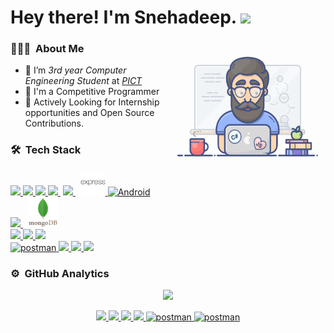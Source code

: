 
<h1 align="left">
  Hey there! I'm Snehadeep. <img src="https://raw.githubusercontent.com/MartinHeinz/MartinHeinz/master/wave.gif" width="20px">
</h1>

<img alt="Coding" src="https://github.com/snehadeep-wagh/snehadeep-wagh/blob/main/programmer.gif" align="right" width="250" height="200"/>

### 👨🏻‍💻 &nbsp;About Me

- 🔭 I’m *3rd year Computer Engineering Student* at [*PICT*](https://pict.edu/)
- 🌱 I'm a Competitive Programmer
- 🔭 Actively Looking for Internship opportunities and Open Source Contributions.




### 🛠 &nbsp;Tech Stack
<p align="left"> 
    <!-- HTML CSS -->
    <a href="https://www.w3.org/html/" target="_blank"> 
      <img src="https://img.icons8.com/color/48/000000/html-5.png"/> 
    </a> 
    <a href="https://www.w3schools.com/css/" target="_blank"> 
      <img src="https://img.icons8.com/color/48/000000/css3.png"/> 
    </a> 
    <!-- JavaScript -->
    <a href="https://developer.mozilla.org/en-US/docs/Web/JavaScript" target="_blank"> 
      <img src="https://img.icons8.com/color/48/000000/javascript--v2.png"/> 
    </a> 
    <!-- Bootstrap -->
    <a href="https://getbootstrap.com" target="_blank"> 
      <img src="https://img.icons8.com/color/48/000000/bootstrap.png"/> 
    </a> 
    <!-- Node JS, Express JS -->
    <a style="padding-right:8px;padding-left:4px;" href="https://nodejs.org" target="_blank"> 
      <img src="https://img.icons8.com/color/48/000000/nodejs.png"/> 
    </a> 
    <a href="https://expressjs.com" target="_blank"> 
      <img src="https://raw.githubusercontent.com/devicons/devicon/master/icons/express/express-original-wordmark.svg" alt="express" width="40" height="40"/> 
    </a>
    <!-- Android-->
    <a href="https://developer.android.com/" target="_blank"> 
      <img src="https://upload.wikimedia.org/wikipedia/commons/thumb/d/d7/Android_robot.svg/1745px-Android_robot.svg.png" alt="Android" width="40" height="40"/> 
    </a> 
  <br>  
    <a style="padding-right:8px;" href="https://www.mysql.com/" target="_blank"> 
      <img src="https://img.icons8.com/fluent/50/000000/mysql-logo.png"/> 
    </a>
    <!-- MongoDB -->
    <a href="https://www.mongodb.com/" target="_blank"> 
      <img src="https://raw.githubusercontent.com/devicons/devicon/master/icons/mongodb/mongodb-original-wordmark.svg" alt="mongodb" width="48" height="48"/> 
    </a> 
    <br>
    <!-- Programming Languages -->
    <a href="https://isocpp.org/" target="_blank">
      <img src="https://img.icons8.com/color/48/000000/c-plus-plus-logo.png"/>
    </a>
    <a href="https://www.java.com" target="_blank"> 
      <img src="https://img.icons8.com/color/48/000000/java-coffee-cup-logo.png"/> 
    </a>
    <a href="https://www.python.org/" target="_blank">
      <img src="https://img.icons8.com/color/48/000000/python--v2.png"/>
    </a>
    <br>
    <!-- Tools -->
    <a href="https://postman.com" target="_blank"> 
      <img src="https://www.vectorlogo.zone/logos/getpostman/getpostman-icon.svg" alt="postman" width="45" height="45"/> 
    </a>   
    <a href="https://git-scm.com/" target="_blank"> 
      <img src="https://img.icons8.com/color/48/000000/git.png"/> 
    </a>
    <a href="https://code.visualstudio.com/" target="_blank">
      <img src="https://img.icons8.com/color/48/000000/visual-studio-code-2019.png"/>
    </a>
    <a href="" target="_blank">
      <img src="https://img.icons8.com/color/48/000000/pycharm.png"/>
    </a>
    <!--<a href="https://www.eclipse.org/" target="_blank">
      <img src="https://img.icons8.com/ios-filled/50/000000/java-eclipse.png"/>
    </a>-->
    <!-- <a href="https://firebase.google.com/" target="_blank"> <img src="https://img.icons8.com/color/48/000000/firebase.png"/> </a>  -->
    <!-- <a href="https://www.jenkins.io" target="_blank"> <img src="https://www.vectorlogo.zone/logos/jenkins/jenkins-icon.svg" alt="jenkins" width="48" height="48"/> </a>  -->
</p>


### ⚙️ &nbsp;GitHub Analytics

<p align="center">
<a href="https://github.com/snehadeep-wagh">
  <img height="180em" src="https://github-readme-stats-eight-theta.vercel.app/api/top-langs/?username=snehadeep-wagh&layout=compact&langs_count=8&theme=algolia"/>
</a>
</p>

<p align="center">
  <a href = "https://www.linkedin.com/in/snehadeep-wagh/" title="LinkedIn">
    <img src="https://img.icons8.com/fluent/48/000000/linkedin.png"/>
  </a>
  <a href="mailto:snehdeepwagh1234@gmail.com" title="Mail me" target="_blank" onclick="window.open('your WS URL');">
    <img src="https://img.icons8.com/color/48/000000/gmail--v2.png"/>
  </a>
  <a href="https://leetcode.com/snehadeep12/" title="LeetCode">
<img src="https://img.icons8.com/external-tal-revivo-shadow-tal-revivo/48/000000/external-level-up-your-coding-skills-and-quickly-land-a-job-logo-shadow-tal-revivo.png"/>
  </a>
  <a href="https://auth.geeksforgeeks.org/user/snehdeepwagh1234/practice/" title="GeeksforGeeks">
    <img src="https://img.icons8.com/color/48/000000/GeeksforGeeks.png"/>
  </a>
  <a href="https://codeforces.com/profile/techstein12" title="CodeForces">
    <img src="https://cdn.iconscout.com/icon/free/png-64/code-forces-3521352-2944796.png" alt="postman" width="40" height="40" />
  </a>
  <a href="https://www.codechef.com/users/techstein" title="CodeForces">
    <img src="https://img.icons8.com/color/2x/codechef.png" alt="postman" width="40" height="40" />
  </a>

  <!--<a href = "https://twitter.com/"><img src="https://img.icons8.com/fluent/48/000000/twitter.png"/></a>-->
</p>

